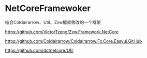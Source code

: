 # NetCoreFramewoker
结合Coldairarrow、Util、Zxw框架修改的一个框架

https://github.com/VictorTzeng/Zxw.Framework.NetCore

https://github.com/Coldairarrow/Coldairarrow.Fx.Core.Easyui.GitHub

https://github.com/dotnetcore/Util

